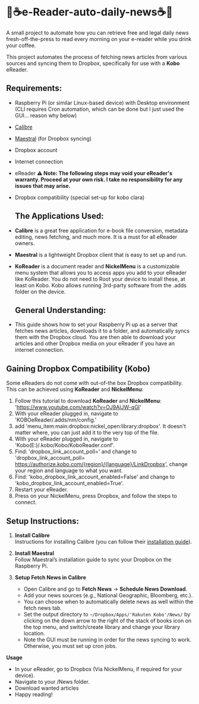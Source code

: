 # 📖☕e-Reader-auto-daily-news☕📖
A small project to automate how you can retrieve free and legal daily news fresh-off-the-press to read every morning on your e-reader while you drink your coffee.

This project automates the process of fetching news articles from various sources and syncing them to Dropbox, specifically for use with a **Kobo** eReader. 

## Requirements:
- Raspberry Pi (or similar Linux-based device) with Desktop environment (CLI requires Cron automation, which can be done but I just used the GUI... reason why below)
- [Calibre](https://calibre-ebook.com/)
- [Maestral](https://maestral.app/) (for Dropbox syncing)
- Dropbox account
- Internet connection
- eReader **⚠️ Note: The following steps may void your eReader's warranty. Proceed at your own risk. I take no responsibility for any issues that may arise.**
- Dropbox compatibility (special set-up for kobo clara)

  ## The Applications Used:
- **Calibre** is a great free application for e-book file conversion, metadata editing, news fetching, and much more. It is a must for all eReader owners.
- **Maestral** is a lightweight Dropbox client that is easy to set up and run.
- **KoReader** is a document reader and **NickelMenu** is a customizable menu system that allows you to access apps you add to your eReader like KoReader.
  You do not need to Root your device to install these, at least on Kobo. Kobo allows running 3rd-party software from the .adds folder on the device.

  ## General Understanding:
- This guide shows how to set your Raspberry Pi up as a server that fetches news articles, downloads it to a folder, and automatically syncs them with the Dropbox 
  cloud. You are then able to download your articles and other Dropbox media on your eReader if you have an internet connection.

## Gaining Dropbox Compatibility (**Kobo**)
Some eReaders do not come with out-of-the box Dropbox compatibility. This can be achieved using **KoReader** and **NickelMenu**:
1. Follow this tutorial to download **KoReader** and **NickelMenu**: 'https://www.youtube.com/watch?v=OJ9AIJW-qGI'
2. With your eReader plugged in, navigate to 'KOBOeReader/.adds/nm/config.'
3. add 'menu_item:main:dropbox:nickel_open:library:dropbox'. It doesn't matter where, you can just add it to the very top of the file.
4. With your eReader plugged in, navigate to 'Kobo(E:)/.kobo/Kobo/KoboReader.conf'.
5. Find: 'dropbox_link_account_poll=' and change to 'dropbox_link_account_poll= https://authorize.kobo.com/{region}/{language}/LinkDropbox', change your region and language to what you want.
6. Find: 'kobo_dropbox_link_account_enabled=False' and change to 'kobo_dropbox_link_account_enabled=True'.
7. Restart your eReader.
8. Press on your NickelMenu, press Dropbox, and follow the steps to connect.

## Setup Instructions:

1. **Install Calibre**  
   Instructions for installing Calibre (you can follow their [installation guide](https://calibre-ebook.com/download)).

2. **Install Maestral**  
   Follow Maestral’s installation guide to sync your Dropbox on the Raspberry Pi.

3. **Setup Fetch News in Calibre**  
   - Open Calibre and go to **Fetch News** → **Schedule News Download**.
   - Add your news sources (e.g., National Geographic, Bloomberg, etc.).
   - You can choose when to automatically delete news as well within the fetch news tab.
   - Set the output directory to `~/Dropbox/Apps/'Rakuten Kobo'/News/` by clicking on the down arrow to the right of the stack of books icon on the top menu, and
     switch/create library and change your library location.
   - Note the GUI must be running in order for the news syncing to work. Otherwise, you must set up cron jobs.

**Usage**
   - In your eReader, go to Dropbox (Via NickelMenu, if required for your device).
   - Navigate to your /News folder.
   - Download wanted articles
   - Happy reading! 
